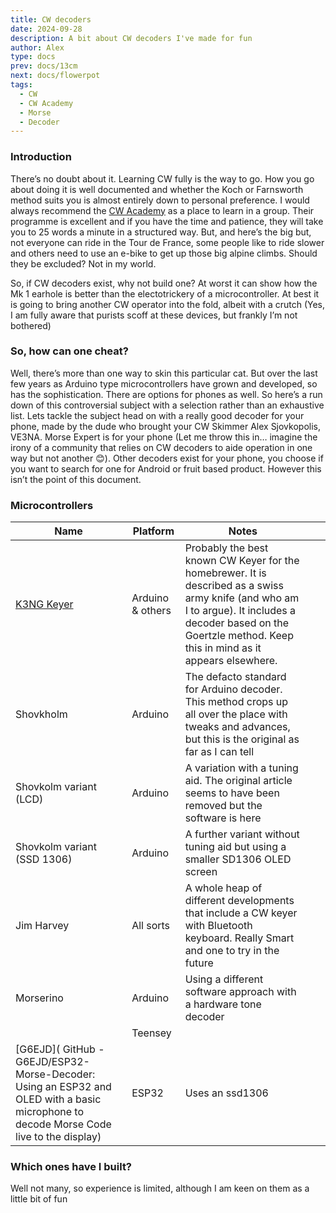 ```yaml
---
title: CW decoders
date: 2024-09-28
description: A bit about CW decoders I've made for fun
author: Alex
type: docs
prev: docs/13cm
next: docs/flowerpot
tags:
  - CW
  - CW Academy
  - Morse
  - Decoder
---
```


### Introduction

There’s no doubt about it. Learning CW fully is the way to go. How you go about doing it is well documented and whether the Koch or Farnsworth method suits you is almost entirely down to personal preference. I would always recommend the [CW Academy](https://cwops.org) as a place to learn in a group. Their programme is excellent and if you have the time and patience, they will take you to 25 words a minute in a structured way. But, and here’s the big but, not everyone can ride in the Tour de France, some people like to ride slower and others need to use an e-bike to get up those big alpine climbs. Should they be excluded? Not in my world.

So, if CW decoders exist, why not build one? At worst it can show how the Mk 1 earhole is better than the electotrickery of a microcontroller. At best it is going to bring another CW operator into the fold, albeit with a crutch (Yes, I am fully aware that purists scoff at these devices, but frankly I’m not bothered)

### So, how can one cheat?

Well, there’s more than one way to skin this particular cat. But over the last few years as Arduino type microcontrollers have grown and developed, so has the sophistication. There are options for phones as well. So here’s a run down of this controversial subject with a selection rather than an exhaustive list. Lets tackle the subject head on with a really good decoder for your phone, made by the dude who brought your CW Skimmer Alex Sjovkopolis, VE3NA. Morse Expert is for your phone (Let me throw this in… imagine the irony of a community that relies on CW decoders to aide operation in one way but not another 😊). Other decoders exist for your phone, you choose if you want to search for one for Android or fruit based product. However this isn’t the point of this document.

### Microcontrollers

|   Name                                                                                                                                    |   Platform          |   Notes                                                                                                                                                                                                                    |   |   |
|-------------------------------------------------------------------------------------------------------------------------------------------|---------------------|----------------------------------------------------------------------------------------------------------------------------------------------------------------------------------------------------------------------------|---|---|
|   [K3NG Keyer](https://radioartisan.com)                                                                                                  |   Arduino & others  |   Probably  the best known CW Keyer  for the homebrewer. It is described as a swiss  army knife (and who am I to argue). It includes a decoder based on the  Goertzle method. Keep this  in mind as it appears elsewhere.  |   |   |
|   Shovkholm                                                                                                                               |   Arduino           |   The  defacto standard for Arduino decoder. This method crops up all over the  place with tweaks and advances, but this is the original as far as I  can tell                                                             |   |   |
|   Shovkolm variant (LCD)                                                                                                                  |   Arduino           |   A variation with a tuning aid. The original article seems to have been removed but the software is here                                                                                                                  |   |   |
|   Shovkolm variant (SSD 1306)                                                                                                             |   Arduino           |   A further variant without tuning aid but using a smaller SD1306 OLED screen                                                                                                                                              |   |   |
|   Jim Harvey                                                                                                                              |   All sorts         |   A  whole heap of different developments that include a CW keyer with  Bluetooth keyboard. Really Smart and one to try in the future                                                                                      |   |   |
|   Morserino                                                                                                                               |   Arduino           |   Using a different software approach with a hardware tone decoder                                                                                                                                                         |   |   |
|                                                                                                                                           |   Teensey           |                                                                                                                                                                                                                            |   |   |
|   [G6EJD]( GitHub - G6EJD/ESP32-Morse-Decoder: Using an ESP32 and OLED with a basic microphone to decode Morse Code live to the display)  |   ESP32             |   Uses an ssd1306                                                                                                                                                                                                          |   |   |

### Which ones have I built?

Well not many, so experience is limited, although I am keen on them as a little bit of fun